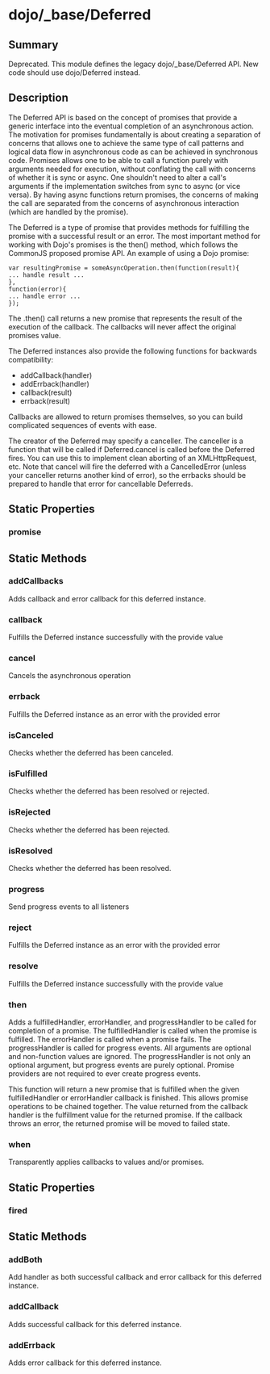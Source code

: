# dojo/_base/Deferred

## Summary

Deprecated.   This module defines the legacy dojo/_base/Deferred API.
New code should use dojo/Deferred instead.
## Description

The Deferred API is based on the concept of promises that provide a
generic interface into the eventual completion of an asynchronous action.
The motivation for promises fundamentally is about creating a
separation of concerns that allows one to achieve the same type of
call patterns and logical data flow in asynchronous code as can be
achieved in synchronous code. Promises allows one
to be able to call a function purely with arguments needed for
execution, without conflating the call with concerns of whether it is
sync or async. One shouldn't need to alter a call's arguments if the
implementation switches from sync to async (or vice versa). By having
async functions return promises, the concerns of making the call are
separated from the concerns of asynchronous interaction (which are
handled by the promise).

The Deferred is a type of promise that provides methods for fulfilling the
promise with a successful result or an error. The most important method for
working with Dojo's promises is the then() method, which follows the
CommonJS proposed promise API. An example of using a Dojo promise:


    var resultingPromise = someAsyncOperation.then(function(result){
    ... handle result ...
    },
    function(error){
    ... handle error ...
    });


The .then() call returns a new promise that represents the result of the
execution of the callback. The callbacks will never affect the original promises value.

The Deferred instances also provide the following functions for backwards compatibility:

- addCallback(handler)
- addErrback(handler)
- callback(result)
- errback(result)

Callbacks are allowed to return promises themselves, so
you can build complicated sequences of events with ease.

The creator of the Deferred may specify a canceller.  The canceller
is a function that will be called if Deferred.cancel is called
before the Deferred fires. You can use this to implement clean
aborting of an XMLHttpRequest, etc. Note that cancel will fire the
deferred with a CancelledError (unless your canceller returns
another kind of error), so the errbacks should be prepared to
handle that error for cancellable Deferreds.
## Static Properties

### promise


## Static Methods

### addCallbacks
Adds callback and error callback for this deferred instance.

### callback
Fulfills the Deferred instance successfully with the provide value

### cancel
Cancels the asynchronous operation

### errback
Fulfills the Deferred instance as an error with the provided error

### isCanceled
Checks whether the deferred has been canceled.

### isFulfilled
Checks whether the deferred has been resolved or rejected.

### isRejected
Checks whether the deferred has been rejected.

### isResolved
Checks whether the deferred has been resolved.

### progress
Send progress events to all listeners

### reject
Fulfills the Deferred instance as an error with the provided error

### resolve
Fulfills the Deferred instance successfully with the provide value

### then
Adds a fulfilledHandler, errorHandler, and progressHandler to be called for
completion of a promise. The fulfilledHandler is called when the promise
is fulfilled. The errorHandler is called when a promise fails. The
progressHandler is called for progress events. All arguments are optional
and non-function values are ignored. The progressHandler is not only an
optional argument, but progress events are purely optional. Promise
providers are not required to ever create progress events.

This function will return a new promise that is fulfilled when the given
fulfilledHandler or errorHandler callback is finished. This allows promise
operations to be chained together. The value returned from the callback
handler is the fulfillment value for the returned promise. If the callback
throws an error, the returned promise will be moved to failed state.


### when
Transparently applies callbacks to values and/or promises.

## Static Properties

### fired


## Static Methods

### addBoth
Add handler as both successful callback and error callback for this deferred instance.

### addCallback
Adds successful callback for this deferred instance.

### addErrback
Adds error callback for this deferred instance.

